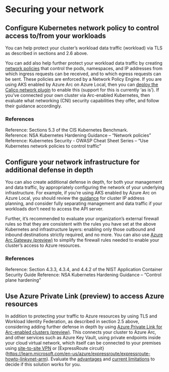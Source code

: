 # Securing your network

## Configure Kubernetes network policy to control access to/from your workloads

You can help protect your cluster’s workload data traffic (workload) via TLS as described in sections and 2.6 above.

You can add also help further protect your workload data traffic by creating [network policies](https://kubernetes.io/docs/concepts/services-networking/network-policies/) that control the pods, namespaces, and IP addresses from which ingress requests can be received, and to which egress requests can be sent.  These policies are enforced by a Network Policy Engine.  If you are using AKS enabled by Azure Arc on Azure Local, then you can [deploy the Calico network plugin](https://learn.microsoft.com/en-us/azure/aks/aksarc/concepts-container-networking#kubernetes-networks) to enable this (support for this is currently ‘as is’).  If you’ve connected your own cluster via Arc-enabled Kubernetes, then evaluate what networking (CNI) security capabilities they offer, and follow their guidance accordingly.

### References

Reference: Sections 5.3 of the CIS Kubernetes Benchmark.  
Reference: NSA Kubernetes Hardening Guidance – “Network policies”
Reference: Kubernetes Security - OWASP Cheat Sheet Series – “Use Kubernetes network policies to control traffic”

## Configure your network infrastructure for additional defense in depth

You can also create additional defense in depth, for both your management and data traffic, by appropriately configuring the network of your underlying infrastructure.  For example, if you’re using AKS enabled by Azure Arc on Azure Local, you should review the [guidance](https://learn.microsoft.com/en-us/azure/aks/aksarc/aks-hci-network-system-requirements) for cluster IP address planning, and consider fully separating management and data traffic if your workloads don’t need to access the API server. 

Further, it’s recommended to evaluate your organization’s external firewall rules so that they are consistent with the rules you have set at the above Kubernetes and infrastructure layers: enabling only those outbound and inbound destinations strictly required, and no more.  You can also use [Azure Arc Gateway (preview)](https://learn.microsoft.com/en-us/azure/azure-arc/kubernetes/arc-gateway-simplify-networking?tabs=azure-cli) to simplify the firewall rules needed to enable  your cluster’s access to Azure resources.

### References

Reference: Section 4.3.3, 4.3.4, and 4.4.2 of the NIST Application Container Security Guide
Reference: NSA Kubernetes Hardening Guidance – “Control plane hardening”

## Use Azure Private Link (preview) to access Azure resources

In addition to protecting your traffic to Azure resources by using TLS and Workload Identity Federation, as described in section 2.5  above, considering adding further defense in depth by using [Azure Private Link for Arc-enabled clusters (preview)](https://learn.microsoft.com/en-us/azure/azure-arc/kubernetes/private-link).  This connects your cluster to Azure Arc, and other services such as Azure Key Vault, using private endpoints inside your cloud virtual network, which itself can be connected to your premises using [site-to-site VPN](https://learn.microsoft.com/en-us/azure/vpn-gateway/tutorial-site-to-site-portal) or [ExpressRoute circuit}(https://learn.microsoft.com/en-us/azure/expressroute/expressroute-howto-linkvnet-arm).  Evaluate the [advantages](https://learn.microsoft.com/en-us/azure/azure-arc/kubernetes/private-link#advantages) and [current limitations](https://learn.microsoft.com/en-us/azure/azure-arc/kubernetes/private-link#current-limitations) to decide if this solution works for you.